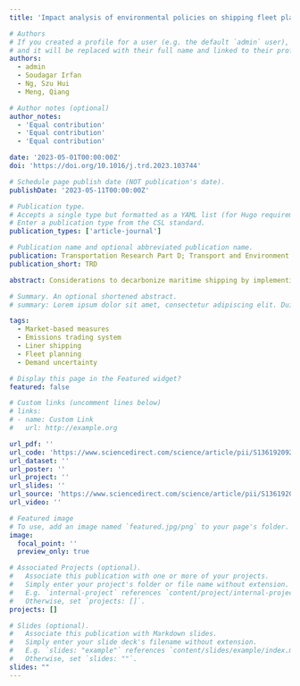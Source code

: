 ```yaml
---
title: 'Impact analysis of environmental policies on shipping fleet planning under demand uncertainty'

# Authors
# If you created a profile for a user (e.g. the default `admin` user), write the username (folder name) here
# and it will be replaced with their full name and linked to their profile.
authors:
  - admin
  - Soudagar Irfan
  - Ng, Szu Hui  
  - Meng, Qiang

# Author notes (optional)
author_notes:
  - 'Equal contribution'
  - 'Equal contribution'
  - 'Equal contribution'

date: '2023-05-01T00:00:00Z'
doi: 'https://doi.org/10.1016/j.trd.2023.103744'

# Schedule page publish date (NOT publication's date).
publishDate: '2023-05-11T00:00:00Z'

# Publication type.
# Accepts a single type but formatted as a YAML list (for Hugo requirements).
# Enter a publication type from the CSL standard.
publication_types: ['article-journal']

# Publication name and optional abbreviated publication name.
publication: Transportation Research Part D; Transport and Environment
publication_short: TRD

abstract: Considerations to decarbonize maritime shipping by implementing the Emissions Trading System (ETS) are underway at the International Maritime Organization (IMO). This study seeks to investigate the impact of ETS on short-term fleet deployment decisions of liner shipping companies. Considering pragmatic scenarios of demand uncertainty and transshipment, we extend state-of-the-art maritime operational planning under climate policies and propose a fleet planning model accounting for carbon emissions to evaluate the decision-making nuances of a liner company. Numerical experiments are conducted to analyze ETS implementations with varying policy design parameters for their efficacy in mitigating emissions and potential impact on stakeholders. The findings indicate that, for liner shipping which is cross-regional by nature, regional ETS implementations are inadequate due to carbon leakage; the efficacy of open ETS policies is limited, particularly when carbon prices are low; strict carbon purchase caps integrated with robust carbon price-setting mechanisms are critical to designing an effective ETS.

# Summary. An optional shortened abstract.
# summary: Lorem ipsum dolor sit amet, consectetur adipiscing elit. Duis posuere tellus ac convallis placerat. Proin tincidunt magna sed ex sollicitudin condimentum.

tags:
  - Market-based measures
  - Emissions trading system
  - Liner shipping
  - Fleet planning
  - Demand uncertainty

# Display this page in the Featured widget?
featured: false

# Custom links (uncomment lines below)
# links:
# - name: Custom Link
#   url: http://example.org

url_pdf: ''
url_code: 'https://www.sciencedirect.com/science/article/pii/S1361920923001414'
url_dataset: ''
url_poster: ''
url_project: ''
url_slides: ''
url_source: 'https://www.sciencedirect.com/science/article/pii/S1361920923001414'
url_video: ''

# Featured image
# To use, add an image named `featured.jpg/png` to your page's folder.
image:
  focal_point: ''
  preview_only: true

# Associated Projects (optional).
#   Associate this publication with one or more of your projects.
#   Simply enter your project's folder or file name without extension.
#   E.g. `internal-project` references `content/project/internal-project/index.md`.
#   Otherwise, set `projects: []`.
projects: []

# Slides (optional).
#   Associate this publication with Markdown slides.
#   Simply enter your slide deck's filename without extension.
#   E.g. `slides: "example"` references `content/slides/example/index.md`.
#   Otherwise, set `slides: ""`.
slides: ""
---
```


<!-- {{% callout note %}}
Click the _Cite_ button above to demo the feature to enable visitors to import publication metadata into their reference management software.
{{% /callout %}}

{{% callout note %}}
Create your slides in Markdown - click the _Slides_ button to check out the example.
{{% /callout %}}

Add the publication's **full text** or **supplementary notes** here. You can use rich formatting such as including [code, math, and images](https://docs.hugoblox.com/content/writing-markdown-latex/). -->
